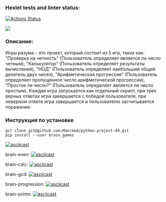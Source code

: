 ### Hexlet tests and linter status:
[![Actions Status](https://github.com/Manreed/python-project-49/actions/workflows/hexlet-check.yml/badge.svg)](https://github.com/Manreed/python-project-49/actions)

<a href="https://codeclimate.com/github/Manreed/python-project-49/maintainability"><img src="https://api.codeclimate.com/v1/badges/ea84a98a6d9efd4ea296/maintainability" /></a>

### Описание:
Игры разума - это проект, который состоит из 5 игр, таких как: "Проверка на четность" (Пользователь определяет является ли число четным), "Калькулятор" (Пользователь определяет результаты вычислений), "НОД" (Пользователь определяет наибольший общий делитель двух чисел), "Арифметическая прогрессия" (Пользователь определяет пропущенное число арифметической прогрессии), "Простое ли число?" (Пользователь определяет является ли число простым). Каждая игра запускается как отдельный скрипт, при трех верных ответах игра завершается с победой пользователя, при неверном ответе игра завершается и пользователю засчитывается поражение.  

### Инструкция по установке

    git clone git@github.com:Manreed/python-project-49.git
    pip install --user brain_games

[![asciicast](https://asciinema.org/a/wtWfKZCUNKQbkm4tWLBdoCiat.svg)](https://asciinema.org/a/wtWfKZCUNKQbkm4tWLBdoCiat)


brain-even:
[![asciicast](https://asciinema.org/a/AlfnEm3NwaLRr8cnmRP7KoT9V.svg)](https://asciinema.org/a/AlfnEm3NwaLRr8cnmRP7KoT9V)


brain-calc:
[![asciicast](https://asciinema.org/a/04weF0xOyVkYKf5z08vlL1c57.svg)](https://asciinema.org/a/04weF0xOyVkYKf5z08vlL1c57)


brain-gcd:
[![asciicast](https://asciinema.org/a/O0ANNl6KJRMTuQEzfvBqNWPSO.svg)](https://asciinema.org/a/O0ANNl6KJRMTuQEzfvBqNWPSO)


brain-progression:
[![asciicast](https://asciinema.org/a/EnCtCmRpQHw6HzqzSmORqdje7.svg)](https://asciinema.org/a/EnCtCmRpQHw6HzqzSmORqdje7)


brain-prime:
[![asciicast](https://asciinema.org/a/CtpyV37Zb5o8spepPAXStHQLY.svg)](https://asciinema.org/a/CtpyV37Zb5o8spepPAXStHQLY)
